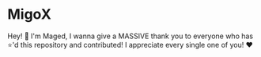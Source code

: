 # MigoX
Hey! 👋 I'm Maged,  I wanna give a MASSIVE thank you to everyone who has ⭐'d this repository and contributed! I appreciate every single one of you!  ❤️
